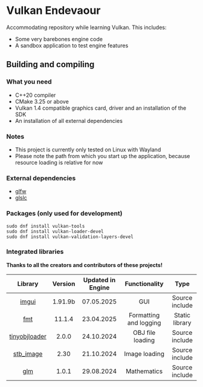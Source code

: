 # Vulkan Endevaour

Accommodating repository while learning Vulkan. This includes:

- Some very barebones engine code
- A sandbox application to test engine features

## Building and compiling

### What you need

- C++20 compiler
- CMake 3.25 or above
- Vulkan 1.4 compatible graphics card, driver and an installation of the SDK
- An installation of all external dependencies

### Notes

- This project is currently only tested on Linux with Wayland
- Please note the path from which you start up the application, because resource loading is relative for now

### External dependencies

- [glfw](https://github.com/glfw/glfw)
- [glslc](https://github.com/google/shaderc?tab=readme-ov-file#downloads)

### Packages (only used for development)

    sudo dnf install vulkan-tools
    sudo dnf install vulkan-loader-devel
    sudo dnf install vulkan-validation-layers-devel

### Integrated libraries

**Thanks to all the creators and contributors of these projects!**

| **Library**                                                          | **Version** | **Updated in Engine** | **Functionality**           | **Type**       |
|:--------------------------------------------------------------------:|:-----------:|:---------------------:|:---------------------------:|:--------------:|
| [imgui](https://github.com/ocornut/imgui)                            | 1.91.9b     | 07.05.2025            | GUI                         | Source include |
| [fmt](https://github.com/fmtlib/fmt)                                 | 11.1.4      | 23.04.2025            | Formatting and logging      | Static library |
| [tinyobjloader](https://github.com/tinyobjloader/tinyobjloader)      | 2.0.0       | 24.10.2024            | OBJ file loading            | Source include |
| [stb_image](https://github.com/nothings/stb/blob/master/stb_image.h) | 2.30        | 21.10.2024            | Image loading               | Source include |
| [glm](https://github.com/g-truc/glm)                                 | 1.0.1       | 29.08.2024            | Mathematics                 | Source include |
